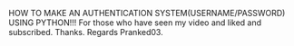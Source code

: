 HOW TO MAKE AN AUTHENTICATION SYSTEM(USERNAME/PASSWORD) USING PYTHON!!! 
For those who have seen my video and liked and subscribed.
Thanks.
Regards Pranked03.
